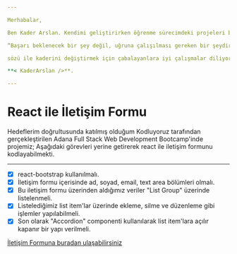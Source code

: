 ```yaml
---

Merhabalar,

Ben Kader Arslan. Kendimi geliştirirken öğrenme sürecimdeki projeleri burada paylaşıyorum. Öğrenme yolum ise proje geliştirirken öğrenmek. Hatalar ile projeler üzerinde karşılaşmak ve nihayetinde daha iyi öğrenmek. Kaizen tekniğini hayatıma yerleştirmeyi hedeflemekteyim. Sürekli iyileştirme ile dün ki ben ile yarın ki ben arasındaki farkı açma gayretindeyim. Amacım daha fazla öğrenmek. Öğrenirken uygulamak. Uygularken işin sırrını anlamak.

“Başarı beklenecek bir şey değil, uğruna çalışılması gereken bir şeydir.” Henry Wadsworth Longfellow 

sözü ile kaderini değiştirmek için çabalayanlara iyi çalışmalar diliyorum.

**< KaderArslan />**.

---
```


# React ile İletişim Formu

Hedeflerim doğrultusunda katılmış olduğum Kodluyoruz tarafından gerçekleştirilen Adana Full Stack Web Development Bootcamp'inde projemiz; Aşağıdaki görevleri yerine getirerek react ile iletişim formunu kodlayabilmekti.

---

- [x]  react-bootstrap kullanılmalı.
- [x]  İletişim formu içerisinde ad, soyad, email, text area bölümleri olmalı.
- [x]  Bu iletişim formu üzerinden aldığımız veriler "List Group" üzerinde listelenmeli.
- [x]  Listelediğimiz list item'lar üzerinde ekleme, silme ve düzenleme gibi işlemler yapılabilmeli.
- [x]  Son olarak "Accordion" componenti kullanılarak list item'lara açılır kapanır bir yapı verilmeli.

[İletişim Formuna buradan ulaşabilirsiniz](https://jovial-jennings-0b4b8f.netlify.app)
